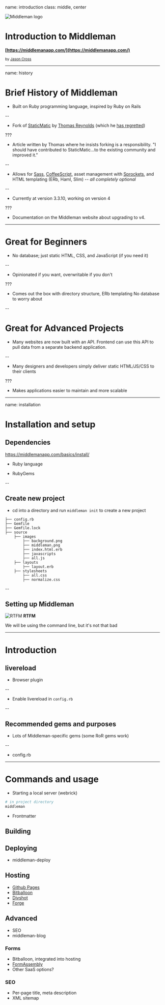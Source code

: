 name: introduction
class: middle, center

![Middleman logo](images/middleman-logo.svg)

# Introduction to Middleman

**[https://middlemanapp.com/](https://middlemanapp.com/)**

<small>by [Jason Cross](http://hellojason.net)</small>

---

name: history

# Brief History of Middleman

* Built on Ruby programming language, inspired by Ruby on Rails

--

* Fork of [StaticMatic](https://github.com/staticmatic/staticmatic) by [Thomas Reynolds](http://awardwinningfjords.com/) (which he [has regretted](http://awardwinningfjords.com/2012/12/30/dont-fork.html))

???

* Article written by Thomas where he insists forking is a responsibility. "I should have contributed to StaticMatic...to the existing community and improved it."

--

* Allows for [Sass](http://sass-lang.com/), [CoffeeScript](http://coffeescript.org/), asset management with [Sprockets](https://github.com/sstephenson/sprockets), and HTML templating (ERb, Haml, Slim) -- *all completely optional*

--

* Currently at version 3.3.10, working on version 4

???

* Documentation on the Middleman website about upgrading to v4.

---

# Great for Beginners

* No database; just static HTML, CSS, and JavaScript (if you need it)

--

* Opinionated if you want, overwritable if you don't

???

* Comes out the box with directory structure, ERb templating No database to worry about

--

# Great for Advanced Projects

* Many websites are now built with an API. Frontend can use this API to pull data from a separate backend application.

--

* Many designers and developers simply deliver static HTML/JS/CSS to their clients

???

* Makes applications easier to maintain and more scalable

---

name: installation

# Installation and setup

## Dependencies

https://middlemanapp.com/basics/install/

* Ruby language

* RubyGems

--

## Create new project

* cd into a directory and run `middleman init` to create a new project

```tree
├── config.rb
├── Gemfile
├── Gemfile.lock
├── source
    ├── images
        ├── background.png
        ├── middleman.png
        ├── index.html.erb
        ├── javascripts
        ├── all.js
    ├── layouts
        ├── layout.erb
    ├── stylesheets
        ├── all.css
        ├── normalize.css
```

--

## Setting up Middleman

![RTFM](images/rtfm.png)
**RTFM**

We will be using the command line, but it's not that bad

---

# Introduction

## livereload

* Browser plugin

--

* Enable livereload in `config.rb`

--

## Recommended gems and purposes

* Lots of Middleman-specific gems (some RoR gems work)

--

* config.rb

---

# Commands and usage

* Starting a local server (webrick)

```bash
# in project directory
middleman
```

* Frontmatter

## Building

## Deploying

* middleman-deploy

## Hosting

* [Github Pages](https://pages.github.com/)
* [Bitballoon](https://www.bitballoon.com)
* [Divshot](https://divshot.com/)
* [Forge](https://getforge.com/)

## Advanced

* SEO
* middleman-blog

### Forms

* Bitballoon, integrated into hosting
* [FormAssembly](http://www.formassembly.com/)
* Other SaaS options?

### SEO

* Per-page title, meta description
* XML sitemap
